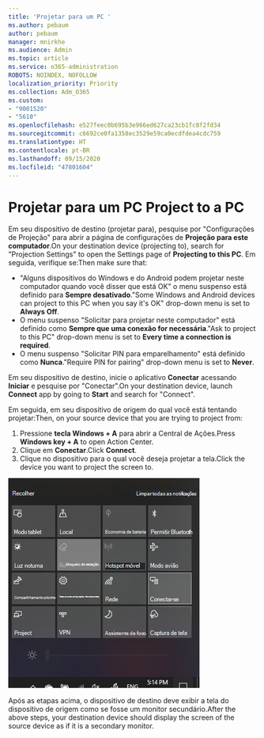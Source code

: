 ```yaml
---
title: 'Projetar para um PC '
ms.author: pebaum
author: pebaum
manager: mnirkhe
ms.audience: Admin
ms.topic: article
ms.service: o365-administration
ROBOTS: NOINDEX, NOFOLLOW
localization_priority: Priority
ms.collection: Adm_O365
ms.custom:
- "9001520"
- "5610"
ms.openlocfilehash: e527feec0b695b3e966ed627ca23cb1fc8f2fd34
ms.sourcegitcommit: c6692ce0fa1358ec3529e59ca0ecdfdea4cdc759
ms.translationtype: HT
ms.contentlocale: pt-BR
ms.lasthandoff: 09/15/2020
ms.locfileid: "47801604"
---
```

# <a name="project-to-a-pc"></a><span data-ttu-id="23ced-102">Projetar para um PC </span><span class="sxs-lookup"><span data-stu-id="23ced-102">Project to a PC</span></span>

<span data-ttu-id="23ced-103">Em seu dispositivo de destino (projetar para), pesquise por "Configurações de Projeção" para abrir a página de configurações de **Projeção para este computador**.</span><span class="sxs-lookup"><span data-stu-id="23ced-103">On your destination device (projecting to), search for "Projection Settings" to open the Settings page of **Projecting to this PC**.</span></span> <span data-ttu-id="23ced-104">Em seguida, verifique se:</span><span class="sxs-lookup"><span data-stu-id="23ced-104">Then make sure that:</span></span>
- <span data-ttu-id="23ced-105">"Alguns dispositivos do Windows e do Android podem projetar neste computador quando você disser que está OK" o menu suspenso está definido para **Sempre desativado**.</span><span class="sxs-lookup"><span data-stu-id="23ced-105">"Some Windows and Android devices can project to this PC when you say it's OK" drop-down menu is set to **Always Off**.</span></span>
- <span data-ttu-id="23ced-106">O menu suspenso "Solicitar para projetar neste computador" está definido como **Sempre que uma conexão for necessária**.</span><span class="sxs-lookup"><span data-stu-id="23ced-106">"Ask to project to this PC" drop-down menu is set to **Every time a connection is required**.</span></span>
- <span data-ttu-id="23ced-107">O menu suspenso "Solicitar PIN para emparelhamento" está definido como **Nunca**.</span><span class="sxs-lookup"><span data-stu-id="23ced-107">"Require PIN for pairing" drop-down menu is set to **Never**.</span></span>

<span data-ttu-id="23ced-108">Em seu dispositivo de destino, inicie o aplicativo **Conectar** acessando **Iniciar** e pesquise por "Conectar".</span><span class="sxs-lookup"><span data-stu-id="23ced-108">On your destination device, launch **Connect** app by going to **Start** and search for "Connect".</span></span>

<span data-ttu-id="23ced-109">Em seguida, em seu dispositivo de origem do qual você está tentando projetar:</span><span class="sxs-lookup"><span data-stu-id="23ced-109">Then, on your source device that you are trying to project from:</span></span>

1. <span data-ttu-id="23ced-110">Pressione **tecla Windows + A** para abrir a Central de Ações.</span><span class="sxs-lookup"><span data-stu-id="23ced-110">Press **Windows key + A** to open Action Center.</span></span>
2. <span data-ttu-id="23ced-111">Clique em **Conectar**.</span><span class="sxs-lookup"><span data-stu-id="23ced-111">Click **Connect**.</span></span>
3. <span data-ttu-id="23ced-112">Clique no dispositivo para o qual você deseja projetar a tela.</span><span class="sxs-lookup"><span data-stu-id="23ced-112">Click the device you want to project the screen to.</span></span>

![Projetar para um PC ](media/project-to-a-pc.png)

<span data-ttu-id="23ced-114">Após as etapas acima, o dispositivo de destino deve exibir a tela do dispositivo de origem como se fosse um monitor secundário.</span><span class="sxs-lookup"><span data-stu-id="23ced-114">After the above steps, your destination device should display the screen of the source device as if it is a secondary monitor.</span></span>
